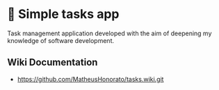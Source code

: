 # 📝 Simple tasks app

Task management application developed with the aim of deepening my knowledge of software development.

## Wiki Documentation

- https://github.com/MatheusHonorato/tasks.wiki.git